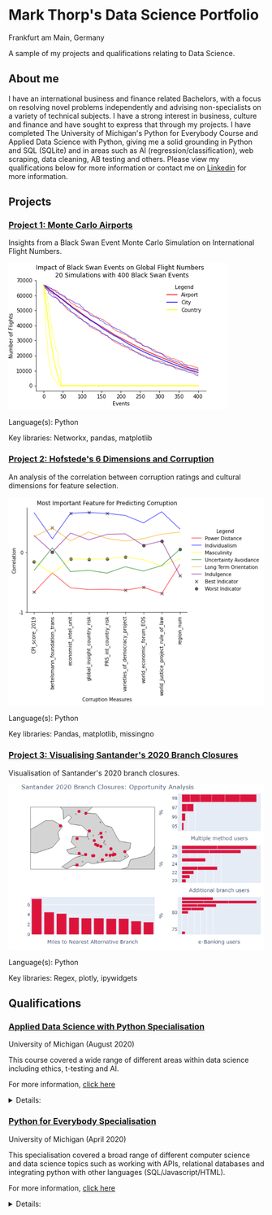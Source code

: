 # Mark Thorp's Data Science Portfolio
Frankfurt am Main, Germany

A sample of my projects and qualifications relating to Data Science.

## About me

I have an international business and finance related Bachelors, with a focus on resolving novel problems independently and advising non-specialists on a variety of technical subjects. I have a strong interest in business, culture and finance and have sought to express that through my projects. I have completed The University of Michigan's Python for Everybody Course and Applied Data Science with Python, giving me a solid grounding in Python and SQL (SQLite) and in areas such as AI (regression/classification), web scraping, data cleaning, AB testing and others. Please view my qualifications below for more information or contact me on [Linkedin](https://www.linkedin.com/in/thorpmark/) for more information.

## Projects

### [Project 1: Monte Carlo Airports](https://mthorp363.github.io/monte_carlo_airports/)
Insights from a Black Swan Event Monte Carlo Simulation on International Flight Numbers.

![Monte Carlo model output](mc_model_output.png)

Language(s): Python

Key libraries: Networkx, pandas, matplotlib

### [Project 2: Hofstede's 6 Dimensions and Corruption](https://mthorp363.github.io/culture_and_corruption/)
An analysis of the correlation between corruption ratings and cultural dimensions for feature selection.

![Feature selection](corruption_features.png)

Language(s): Python

Key libraries: Pandas, matplotlib, missingno

### [Project 3: Visualising Santander's 2020 Branch Closures](https://mthorp363.github.io/santander_branch_closures/) 
Visualisation of Santander's 2020 branch closures.

![Santander Visualisation](newplot.png)

Language(s): Python

Key libraries: Regex, plotly, ipywidgets


## Qualifications

### [Applied Data Science with Python Specialisation](https://www.coursera.org/account/accomplishments/specialization/9FJE8W2RKRFS)
University of Michigan (August 2020)

This course covered a wide range of different areas within data science including ethics, t-testing and AI.

For more information, [click here](https://www.coursera.org/specializations/data-science-python)

<details>
<summary>Details:</summary>
 <br>
Courses:
<br>

- Introduction to Data Science in Python
 
- Applied Plotting, Charting & Data Representation in Python

- Applied Machine Learning in Python

- Applied Text Mining in Python

- Applied Social Network Analysis in Python
<br>
Skills:
<br>

- Python Programming

- Text Mining

- Pandas

- Matplotlib

- Numpy

- Data Cleansing

- Machine Learning

- Scikit-Learn

- Natural Language Toolkit (NLTK)
<br>
</details>

### [Python for Everybody Specialisation](https://www.coursera.org/account/accomplishments/specialization/CYF7KJENMFGZ) 
University of Michigan (April 2020)

This specialisation covered a broad range of different computer science and data science topics such as working with APIs, relational databases and integrating python with other languages (SQL/Javascript/HTML).

For more information, [click here](https://www.coursera.org/specializations/python?skipBrowseRedirect=true)

<details>
<summary>Details:</summary>

Courses:
<br>

- Programming for Everybody (Getting Started with Python)

- Using Databases with Python

- Python Data Structures

- Using Python to Access Web Data

- Capstone: Retrieving, Processing, and Visualizing Data with Python
<br>
Skills:
<br>

- Python Programming

- Json

- Xml

- Database (DBMS)

- Data Structures

- Web Scraping

- Sqlite

- SQL
<br>
</details>
